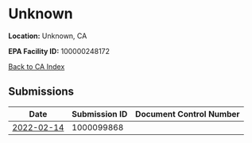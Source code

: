 # Unknown

**Location:** Unknown, CA

**EPA Facility ID:** 100000248172

[Back to CA Index](../../index.md)

## Submissions

| Date | Submission ID | Document Control Number |
|------|--------------|-------------------------|
| [2022-02-14](submissions/1000099868.md) | 1000099868 |  |
